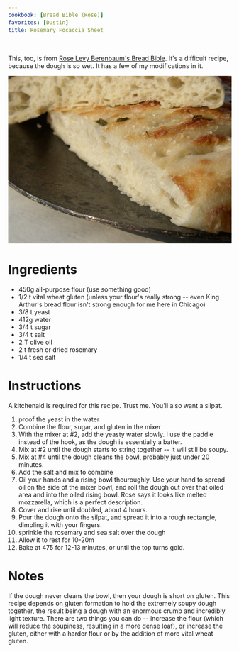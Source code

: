 ```yaml
---
cookbook: [Bread Bible (Rose)]
favorites: [Dustin]
title: Rosemary Focaccia Sheet

---
```

This, too, is from [Rose Levy Berenbaum's Bread Bible](rose-levy-berenbaum-s-bread-bi.html).  It's a difficult recipe, because the dough is so wet.  It has a few of my modifications in it.

![](/img/P1010007.JPG)
# Ingredients

* 450g all-purpose flour (use something good)
* 1/2 t vital wheat gluten (unless your flour's really strong -- even King Arthur's bread flour isn't strong enough for me here in Chicago)
* 3/8 t yeast
* 412g water
* 3/4 t sugar
* 3/4 t salt
* 2 T olive oil
* 2 t fresh or dried rosemary
* 1/4 t sea salt

# Instructions

A kitchenaid is required for this recipe.  Trust me.  You'll also want a silpat.
 1. proof the yeast in the water
 1. Combine the flour, sugar, and gluten in the mixer
 1. With the mixer at #2, add the yeasty water slowly.  I use the paddle instead of the hook, as the dough is essentially a batter.
 1. Mix at #2 until the dough starts to string together -- it will still be soupy.
 1. Mix at #4 until the dough cleans the bowl, probably just under 20 minutes. 
 1. Add the salt and mix to combine
 1. Oil your hands and a rising bowl thouroughly.  Use your hand to spread oil on the side of the mixer bowl, and roll the dough out over that oiled area and into the oiled rising bowl.  Rose says it looks like melted mozzarella, which is a perfect description.
 1. Cover and rise until doubled, about 4 hours.
 1. Pour the dough onto the silpat, and spread it into a rough rectangle, dimpling it with your fingers.
 1. sprinkle the rosemary and sea salt over the dough
 1. Allow it to rest for 10-20m
 1. Bake at 475 for 12-13 minutes, or until the top turns gold.

# Notes

If the dough never cleans the bowl, then your dough is short on gluten.  This recipe depends on gluten formation to hold the extremely soupy dough together, the result being a dough with an enormous crumb and incredibly light texture.  There are two things you can do -- increase the flour (which will reduce the soupiness, resulting in a more dense loaf), or increase the gluten, either with a harder flour or by the addition of more vital wheat gluten.
